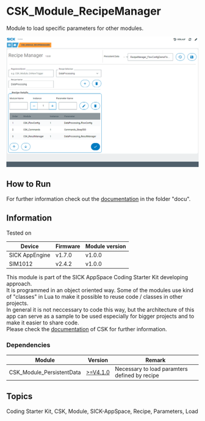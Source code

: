 # CSK_Module_RecipeManager

Module to load specific parameters for other modules.  

![](./docu/media/UI_Screenshot.png)

## How to Run

For further information check out the [documentation](https://raw.githack.com/SICKAppSpaceCodingStarterKit/CSK_Module_RecipeManager/main/docu/CSK_Module_RecipeManager.html) in the folder "docu".

## Information

Tested on  

|Device|Firmware|Module version|
|--|--|--|
|SICK AppEngine|v1.7.0|v1.0.0|
|SIM1012|v2.4.2|v1.0.0|

This module is part of the SICK AppSpace Coding Starter Kit developing approach.  
It is programmed in an object oriented way. Some of the modules use kind of "classes" in Lua to make it possible to reuse code / classes in other projects.  
In general it is not neccessary to code this way, but the architecture of this app can serve as a sample to be used especially for bigger projects and to make it easier to share code.  
Please check the [documentation](https://github.com/SICKAppSpaceCodingStarterKit/.github/blob/main/docu/SICKAppSpaceCodingStarterKit_Documentation.md) of CSK for further information.  

### Dependencies

|Module|Version|Remark
|--|--|--|
|CSK_Module_PersistentData|[>=V4.1.0](https://github.com/SICKAppSpaceCodingStarterKit/CSK_Module_PersistentData)|Necessary to load paramters defined by recipe

## Topics

Coding Starter Kit, CSK, Module, SICK-AppSpace, Recipe, Parameters, Load
